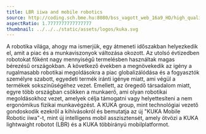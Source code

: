 ```yaml
---
title: LBR iiwa and mobile robotics
source: http://coding.sch.bme.hu:8080/bss_vagott_web_16a9_HD/high_quality/simonyikonf2015_ib028_05_hq_HD.mp4
aspectRatio: 1.7777777777777777
thumbnail: ../../../static/assets/logos/kuka.svg
---
```


A robotika világa, ahogy ma ismerjük, egy átmeneti időszakban helyezkedik el, amit
a piac és a munkaviszonyok változása okozott. Az utolsó évtizedben robotokat főként
nagy mennyiségű termelésben használtak magas bérezésű országokban. A következő években
a megnövekedik az igény a rugalmasabb robotikai megoldásokra a piac globalizálódása 
és a fogyasztók személyre szabott, egyedeti termék iránti igénye miatt, ami végül
a termékek sokszínűségéhez vezet. Emellett, az öregedő társadalom miatt, egyre több
országban csökken a munkaerő, ami olyan robotikai megoldásokhoz vezet, amelyek
célja támogatni vagy helyettesíteni a nem ergonómikus fizikai munkavégzést.
A KUKA group, mint technológiai vezető gondoskodik ezekről a kihívásokról és bemutatja
az új "KUKA Mobile Robotic iiwa"-t, mint új intelligens mobil asszisztensét, amely
ötvözi a KUKA lightwaight robotot (LBR) és a KUKA többirányú mobilplatformot.

